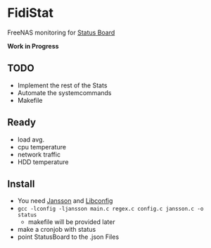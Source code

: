FidiStat
========

FreeNAS monitoring for [Status Board](http://www.panic.com/statusboard/)

**Work in Progress**

TODO
----
* Implement the rest of the Stats
* Automate the systemcommands
* Makefile

Ready
-----
* load avg.
* cpu temperature
* network traffic
* HDD temperature

Install
------
* You need [Jansson](http://www.digip.org/jansson/) and [Libconfig](http://www.hyperrealm.com/libconfig/)
* <code>gcc -lconfig -ljansson main.c regex.c config.c jansson.c -o status</code>
    * makefile will be provided later
* make a cronjob with status
* point StatusBoard to the .json Files
